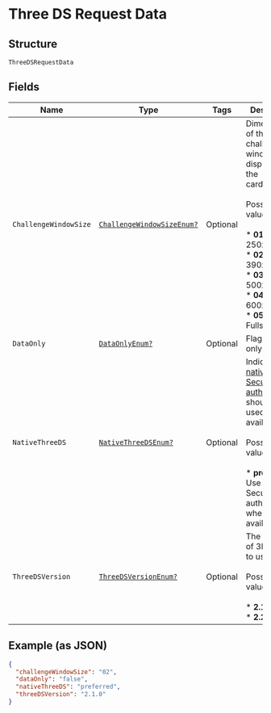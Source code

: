 
# Three DS Request Data

## Structure

`ThreeDSRequestData`

## Fields

| Name | Type | Tags | Description |
|  --- | --- | --- | --- |
| `ChallengeWindowSize` | [`ChallengeWindowSizeEnum?`](../../doc/models/challenge-window-size-enum.md) | Optional | Dimensions of the 3DS2 challenge window to be displayed to the cardholder.<br><br>Possible values:<br><br>* **01** - size of 250x400<br>* **02** - size of 390x400<br>* **03** - size of 500x600<br>* **04** - size of 600x400<br>* **05** - Fullscreen |
| `DataOnly` | [`DataOnlyEnum?`](../../doc/models/data-only-enum.md) | Optional | Flag for data only flow. |
| `NativeThreeDS` | [`NativeThreeDSEnum?`](../../doc/models/native-three-ds-enum.md) | Optional | Indicates if [native 3D Secure authentication](https://docs.adyen.com/online-payments/3d-secure/native-3ds2) should be used when available.<br><br>Possible values:<br><br>* **preferred**: Use native 3D Secure authentication when available. |
| `ThreeDSVersion` | [`ThreeDSVersionEnum?`](../../doc/models/three-ds-version-enum.md) | Optional | The version of 3D Secure to use.<br><br>Possible values:<br><br>* **2.1.0**<br>* **2.2.0** |

## Example (as JSON)

```json
{
  "challengeWindowSize": "02",
  "dataOnly": "false",
  "nativeThreeDS": "preferred",
  "threeDSVersion": "2.1.0"
}
```

